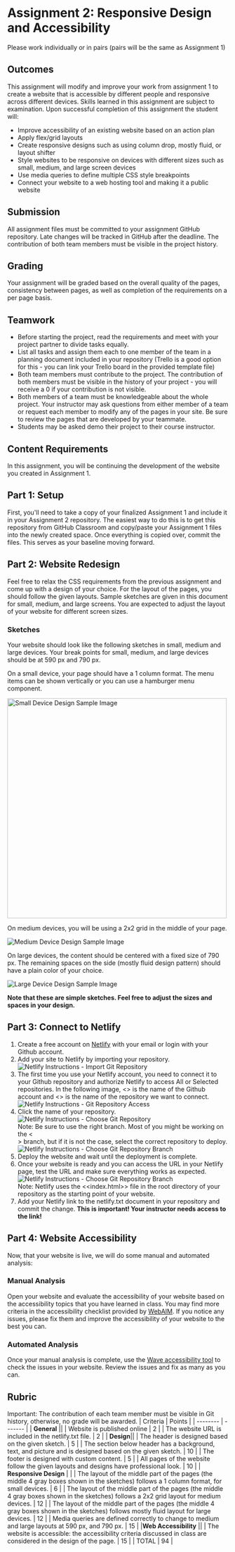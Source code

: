 # Assignment 2: Responsive Design and Accessibility
Please work individually or in pairs (pairs will be the same as Assignment 1)

## Outcomes
This assignment will modify and improve your work from assignment 1 to create a website that is accessible by different people and responsive across different devices. Skills learned in this assignment are subject to examination. Upon successful completion of this assignment the student will:
- Improve accessibility of an existing website based on an action plan
- Apply flex/grid layouts
- Create responsive designs such as using column drop, mostly fluid, or layout shifter
- Style websites to be responsive on devices with different sizes such as small, medium, and large screen devices
- Use media queries to define multiple CSS style breakpoints
- Connect your website to a web hosting tool and making it a public website

## Submission
All assignment files must be committed to your assignment GitHub repository. Late changes will be tracked in GitHub after the deadline. The contribution of both team members must be visible in the project history. 

## Grading
Your assignment will be graded based on the overall quality of the pages, consistency between pages, as well as completion of the requirements on a per page basis. 

## Teamwork
- Before starting the project, read the requirements and meet with your project partner to divide tasks equally.
- List all tasks and assign them each to one member of the team in a planning document included in your repository (Trello is a good option for this - you can link your Trello board in the provided template file)
- Both team members must contribute to the project. The contribution of both members must be visible in the history of your project - you will receive a 0 if your contribution is not visible.
- Both members of a team must be knowledgeable about the whole project. Your instructor may ask questions from either member of a team or request each member to modify any of the pages in your site. Be sure to review the pages that are developed by your teammate.
- Students may be asked demo their project to their course instructor.

## Content Requirements
In this assignment, you will be continuing the development of the website you created in Assignment 1. 

## Part 1: Setup
First, you'll need to take a copy of your finalized Assignment 1 and include it in your Assignment 2 repository. The easiest way to do this is to get this repository from GitHub Classroom and copy/paste your Assignment 1 files into the newly created space. Once everything is copied over, commit the files. This serves as your baseline moving forward.

## Part 2: Website Redesign
Feel free to relax the CSS requirements from the previous assignment and come up with a design of your choice. For the layout of the pages, you should follow the given layouts. Sample sketches are given in this document for small, medium, and large screens. You are expected to adjust the layout of your website for different screen sizes. 

### Sketches
Your website should look like the following sketches in small, medium and large devices. Your break points for small, medium, and large devices should be at 590 px and 790 px.

On a small device, your page should have a 1 column format. The menu items can be shown vertically or you can use a hamburger menu component.

<img alt='Small Device Design Sample Image' src='ref/small.jpg' height=500px>

On medium devices, you will be using a 2x2 grid in the middle of your page.

![Medium Device Design Sample Image](ref/med.jpg)

On large devices, the content should be centered with a fixed size of 790 px. The remaining spaces on the side (mostly fluid design pattern) should have a plain color of your choice. 

![Large Device Design Sample Image](ref/large.jpg)

**Note that these are simple sketches. Feel free to adjust the sizes and spaces in your design.**

## Part 3: Connect to Netlify

1. Create a free account on [Netlify](https://www.netlify.com/) with your email or login with your Github account.
2. Add your site to Netlify by importing your repository.<br>
![Netlify Instructions - Import Git Repository](ref/netlify1.jpg)<br>
3. The first time you use your Netlify account, you need to connect it to your Github repository and authorize Netlify to access All or Selected repositories. In the following image, <<COMP2511>> is the name of the Github account and <<demo>> is the name of the repository we want to connect.<br>
![Netlify Instructions - Git Repository Access](ref/netlify2.jpg)<br>
5. Click the name of your repository. <br>
![Netlify Instructions - Choose Git Repository](ref/netlify3.jpg)<br>
Note: Be sure to use the right branch. Most of you might be working on the <<main>> branch, but if it is not the case, select the correct repository to deploy.<br>
![Netlify Instructions - Choose Git Repository Branch](ref/netlify4.jpg)<br>
7. Deploy the website and wait until the deployment is complete.
8. Once your website is ready and you can access the URL in your Netlify page, test the URL and make sure everything works as expected.<br>
![Netlify Instructions - Choose Git Repository Branch](ref/netlify5.jpg)<br>
Note: Netlify uses the <<index.html>> file in the root directory of your repository as the starting point of your website.
9. Add your Netlify link to the netlify.txt document in your repository and commit the change. **This is important! Your instructor needs access to the link!**

## Part 4: Website Accessibility

Now, that your website is live, we will do some manual and automated analysis:

### Manual Analysis
Open your website and evaluate the accessibility of your website based on the accessibility topics that you have learned in class. You may find more criteria in the accessibility checklist provided by [WebAIM](https://webaim.org/standards/wcag/checklist). If you notice any issues, please fix them and improve the accessibility of your website to the best you can.

### Automated Analysis
Once your manual analysis is complete, use the [Wave accessibility tool](https://wave.webaim.org/) to check the issues in your website. Review the issues and fix as many as you can.

## Rubric
Important: The contribution of each team member must be visible in Git history, otherwise, no grade will be awarded.
| Criteria | Points |
| -------- | ------- |
| **General** ||
| Website is published online | 2 |
| The website URL is included in the netlify.txt file. | 2 |
| **Design**||
| The header is designed based on the given sketch. | 5 |
| The section below header has a background, text, and picture and is designed based on the given sketch. | 10 |
| The footer is designed with custom content. | 5 |
| All pages of the website follow the given layouts and designs have professional look. | 10 |
| **Responsive Design** |  |
| The layout of the middle part of the pages (the middle 4 gray boxes shown in the sketches) follows a 1 column format, for small devices. | 6 |
| The layout of the middle part of the pages (the middle 4 gray boxes shown in the sketches) follows a 2x2 grid layout for medium devices. | 12 |
| The layout of the middle part of the pages (the middle 4 gray boxes shown in the sketches) follows mostly fluid layout for large devices. | 12 |
| Media queries are defined correctly to change to medium and large layouts at 590 px, and 790 px. | 15 | 
|**Web Accessibility** ||
| The website is accessible: the accessibility criteria discussed in class are considered in the design of the page. | 15 |
| TOTAL | 94 |
